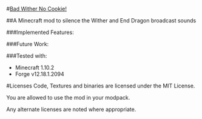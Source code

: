 #[Bad Wither No Cookie!](http://minecraft.curseforge.com/projects/badwithernocookie)

##A Minecraft mod to silence the Wither and End Dragon broadcast sounds

###Implemented Features:

###Future Work:

###Tested with:
- Minecraft 1.10.2
- Forge v12.18.1.2094

#Licenses
Code, Textures and binaries are licensed under the MIT License.

You are allowed to use the mod in your modpack.

Any alternate licenses are noted where appropriate.
